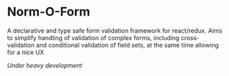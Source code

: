 # Norm-O-Form

A declarative and type safe form validation framework for react/redux. 
Aims to simplify handling of validation of complex forms, including cross-validation and conditional validation of field sets, at the same time allowing for a nice UX   

_Under heavy development_